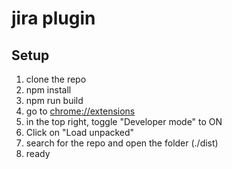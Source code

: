# jira plugin

## Setup

1. clone the repo
2. npm install
3. npm run build
4. go to [chrome://extensions](chrome://extensions)
5. in the top right, toggle "Developer mode" to ON
6. Click on "Load unpacked"
8. search for the repo and open the folder (./dist)
9. ready

